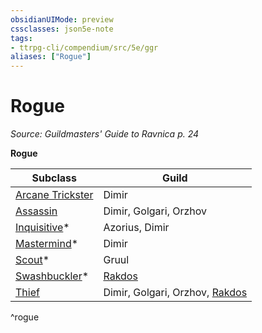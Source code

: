 ```yaml
---
obsidianUIMode: preview
cssclasses: json5e-note
tags:
- ttrpg-cli/compendium/src/5e/ggr
aliases: ["Rogue"]
---
```

# Rogue
*Source: Guildmasters' Guide to Ravnica p. 24* 

**Rogue**

| Subclass | Guild |
|----------|-------|
| [Arcane Trickster](3-Mechanics/CLI/classes/rogue-arcane-trickster.md) | Dimir |
| [Assassin](3-Mechanics/CLI/classes/rogue-assassin.md) | Dimir, Golgari, Orzhov |
| [Inquisitive](3-Mechanics/CLI/classes/rogue-inquisitive-xge.md)* | Azorius, Dimir |
| [Mastermind](3-Mechanics/CLI/classes/rogue-mastermind-xge.md)* | Dimir |
| [Scout](3-Mechanics/CLI/classes/rogue-scout-xge.md)* | Gruul |
| [Swashbuckler](3-Mechanics/CLI/classes/rogue-swashbuckler-xge.md)* | [Rakdos](3-Mechanics/CLI/bestiary/npc/rakdos-ggr.md) |
| [Thief](3-Mechanics/CLI/classes/rogue-thief.md) | Dimir, Golgari, Orzhov, [Rakdos](3-Mechanics/CLI/bestiary/npc/rakdos-ggr.md) |
^rogue